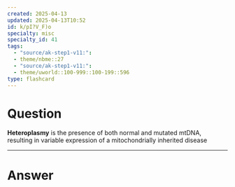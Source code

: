 ```yaml
---
created: 2025-04-13
updated: 2025-04-13T10:52
id: k/pI?V_F)o
specialty: misc
specialty_id: 41
tags:
  - "source/ak-step1-v11:": 
  - theme/nbme::27
  - "source/ak-step1-v11:": 
  - theme/uworld::100-999::100-199::596
type: flashcard
---
```


# Question
**Heteroplasmy** is the presence of both normal and mutated mtDNA, resulting in variable expression of a mitochondrially inherited disease

---

# Answer
